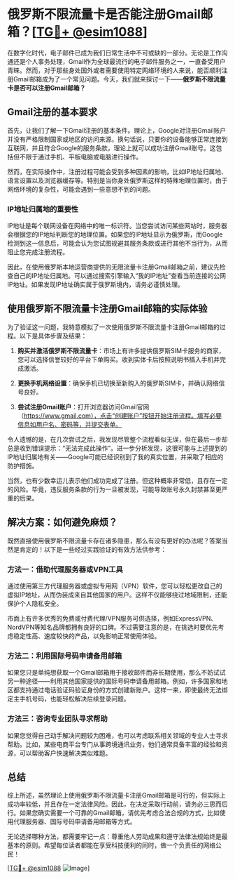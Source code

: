 # 俄罗斯不限流量卡是否能注册Gmail邮箱？[[TG💪+ @esim1088](https://t.me/s/esim1088)]

在数字化时代，电子邮件已成为我们日常生活中不可或缺的一部分。无论是工作沟通还是个人事务处理，Gmail作为全球最流行的电子邮件服务之一，一直备受用户青睐。然而，对于那些身处国外或者需要使用特定网络环境的人来说，能否顺利注册Gmail邮箱成为了一个常见问题。今天，我们就来探讨一下——**俄罗斯不限流量卡是否可以注册Gmail邮箱？**

## Gmail注册的基本要求

首先，让我们了解一下Gmail注册的基本条件。理论上，Google对注册Gmail账户并没有严格限制国家或地区的访问来源。换句话说，只要你的设备能够正常连接到互联网，并且符合Google的服务条款，理论上就可以成功注册Gmail账号。这包括但不限于通过手机、平板电脑或电脑进行操作。

然而，在实际操作中，注册过程可能会受到多种因素的影响，比如IP地址归属地、语言设置以及浏览器缓存等。特别是当你身处俄罗斯这样的特殊地理位置时，由于网络环境的复杂性，可能会遇到一些意想不到的问题。

### IP地址归属地的重要性

IP地址是每个联网设备在网络中的唯一标识符。当您尝试访问某些网站时，服务器会根据您的IP地址判断您的地理位置。如果您的IP地址显示为俄罗斯，而Google检测到这一信息后，可能会认为您试图规避其服务条款或进行其他不当行为，从而阻止您完成注册流程。

因此，在使用俄罗斯本地运营商提供的无限流量卡注册Gmail邮箱之前，建议先检查自己的IP地址归属地。可以通过搜索引擎输入“我的IP地址”查看当前连接的公网IP地址。如果发现IP地址确实属于俄罗斯境内，请务必谨慎处理。

## 使用俄罗斯不限流量卡注册Gmail邮箱的实际体验

为了验证这一问题，我特意模拟了一次使用俄罗斯不限流量卡注册Gmail邮箱的过程。以下是具体步骤及结果：

1. **购买并激活俄罗斯不限流量卡**：市场上有许多提供俄罗斯SIM卡服务的商家，您可以选择信誉较好的平台下单购买。收到实体卡后按照说明书插入手机并完成激活。
   
2. **更换手机网络设置**：确保手机已切换至新购入的俄罗斯SIM卡，并确认网络信号良好。

3. **尝试注册Gmail账户**：打开浏览器访问Gmail官网（https://www.gmail.com），点击“创建账户”按钮开始注册流程。填写必要信息如用户名、密码等，并提交表单。

令人遗憾的是，在几次尝试之后，我发现尽管整个流程看似无误，但在最后一步却总是收到错误提示：“无法完成此操作”。进一步分析发现，这很可能与上述提到的IP地址归属地有关——Google可能已经识别到了我的真实位置，并采取了相应的防护措施。

当然，也有少数幸运儿表示他们成功完成了注册。但这种概率非常低，且存在一定的风险。毕竟，违反服务条款的行为一旦被发现，可能导致账号永久封禁甚至更严重的后果。

## 解决方案：如何避免麻烦？

既然直接使用俄罗斯不限流量卡存在诸多隐患，那么有没有更好的办法呢？答案当然是肯定的！以下是一些经过实践验证的有效方法供参考：

### 方法一：借助代理服务器或VPN工具

通过使用第三方代理服务器或虚拟专用网（VPN）软件，您可以轻松更改自己的虚拟IP地址，从而伪装成来自其他国家的用户。这样不仅能够绕过地域限制，还能保护个人隐私安全。

市面上有许多优秀的免费或付费代理/VPN服务可供选择，例如ExpressVPN、NordVPN等知名品牌都拥有良好的口碑。不过需要注意的是，在挑选时要优先考虑稳定性高、速度较快的产品，以免影响正常使用体验。

### 方法二：利用国际号码申请备用邮箱

如果您只是单纯想获取一个Gmail邮箱用于接收邮件而非长期使用，那么不妨试试另一种途径——利用其他国家提供的国际号码申请备用邮箱。例如，许多国家和地区都支持通过电话验证码验证身份的方式创建新账户。这样一来，即使最终无法绑定主手机号码，也能轻松解决后续登录问题。

### 方法三：咨询专业团队寻求帮助

如果您觉得自己动手解决问题较为困难，也可以考虑联系相关领域的专业人士寻求帮助。比如，某些电商平台专门从事跨境通讯业务，他们通常具备丰富的经验和资源，可以帮助客户快速解决类似难题。

## 总结

综上所述，虽然理论上使用俄罗斯不限流量卡注册Gmail邮箱是可行的，但实际上成功率较低，并且存在一定法律风险。因此，在决定采取行动前，请务必三思而后行。如果您确实需要一个可靠的Gmail邮箱，请优先考虑合法合规的方式，比如使用代理服务器、国际号码申请备用邮箱等方式。

无论选择哪种方法，都需要牢记一点：尊重他人劳动成果和遵守法律法规始终是最基本的原则。希望每位读者都能在享受科技便利的同时，做一个负责任的网络公民！

[[TG💪+ @esim1088](https://t.me/s/esim1088) ![Image](https://i.postimg.cc/4NQfJmqS/Snipaste-2025-05-13-00-14-12.png)]